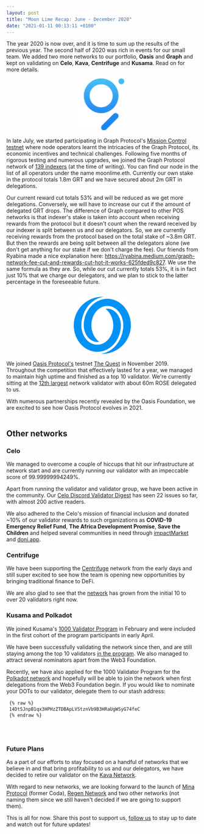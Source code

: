 ```yaml
---
layout: post
title: "Moon Lime Recap: June - December 2020"
date: "2021-01-11 00:13:11 +0100"
---
```

The year 2020 is now over, and it is time to sum up the results of the previous year. The second half of 2020 was rich in events for our small team. We added two more networks to our portfolio, **Oasis** and **Graph** and kept on validating on **Celo**, **Kava**, **Centrifuge** and **Kusama**. Read on for more details.

<!--more-->

<center><img title="Graph" alt="Graph" src="/img/graph.png" width="150"></center>  

In late July, we started participating in Graph Protocol's [Mission Control testnet](https://thegraph.com/blog/testnet-announcement) where node operators learnt the intricacies of the Graph Protocol, its economic incentives and technical challenges. Following five months of rigorous testing and numerous upgrades, we joined the Graph Protocol network of [139 indexers](https://network.thegraph.com/) (at the time of writing). You can find our node in the list of all operators under the name moonlime.eth. Currently our own stake in the protocol totals 1.8m GRT and we have secured about 2m GRT in delegations.

Our current reward cut totals 53% and will be reduced as we get more delegations. Conversely, we will have to increase our cut if the amount of delegated GRT drops. The difference of Graph compared to other POS networks is that indexer's stake is taken into account when receiving rewards from the protocol but it doesn't count when the reward received by our indexer is split between us and our delegators. So, we are currently receiving rewards from the protocol based on the total stake of ~3.8m GRT. But then the rewards are being split between all the delegators alone (we don't get anything for our stake if we don't charge the fee). Our friends from Ryabina made a nice explanation here: https://ryabina.medium.com/graph-network-fee-cut-and-rewards-cut-hot-it-works-625fded9c827. We use the same formula as they are. So, while our cut currently totals 53%, it is in fact just 10% that we charge our delegators, and we plan to stick to the latter percentage in the foreseeable future.
<br>
<br>

<center><img title="Oasis" alt="Oasis" src="/img/oasis.png" width="150"></center>  

We joined [Oasis Protocol's](https://oasisprotocol.org/) testnet [The Quest](https://medium.com/oasis-protocol-project/rules-and-guidelines-for-the-quest-round-1-ad3a9c8acf69) in November 2019. Throughout the competition that effectively lasted for a year, we managed to maintain high uptime and finished as a top 10 validator. We're currently sitting at the [12th largest](https://oasis.smartstake.io/) network validator with about 60m ROSE delegated to us.

With numerous partnerships recently revealed by the Oasis Foundation, we are excited to see how Oasis Protocol evolves in 2021.
<br>
<br>

## Other networks

### Celo

We managed to overcome a couple of hiccups that hit our infrastructure at network start and are currently running our validator with an impeccable score of 99.99999994249%.

Apart from running the validator and validator group, we have been active in the community. Our [Celo Discord Validator Digest](https://moonlime.substack.com/) has seen 22 issues so far, with almost 200 active readers.

We also adhered to the Celo's mission of financial inclusion and donated ~10% of our validator rewards to such organizations as **COVID-19 Emergency Relief Fund**, **The Africa Development Promise**, **Save the Children** and helped several communities in need through [impactMarket](https://impactmarket.com/) and [doni.app](https://doni.app/).

### Centrifuge

We have been supporting the [Centrifuge](https://centrifuge.io/) network from the early days and still super excited to see how the team is opening new opportunities by bringing traditional finance to DeFi.

We are also glad to see that the [network](https://portal.chain.centrifuge.io/#/staking) has grown from the initial 10 to over 20 validators right now.

### Kusama and Polkadot

We joined Kusama's [1000 Validator Program](https://polkadot.network/join-kusamas-thousand-validators-programme/) in February and were included in the first cohort of the program participants in early April.

We have been successfully validating the network since then, and are still staying among the top 10 validators [in the program](https://thousand-validators.kusama.network/#/leaderboard). We also managed to attract several nominators apart from the Web3 Foundation.

Recently, we have also applied for the 1000 Validator Program for the [Polkadot network](https://polkadot.network/) and hopefully will be able to join the network when first delegations from the Web3 Foundation begin. If you would like to nominate your DOTs to our validator, delegate them to our stash address:

     {% raw %}
     14DtSJnpB1qx3HPHzZTDBApLVStznVb9B3HRaUgWSyG74feC
     {% endraw %}

<br>
<br>    

### Future Plans

As a part of our efforts to stay focused on a handful of networks that we believe in and that bring profitability to us and our delegators, we have decided to retire our validator on the [Kava Network](https://www.kava.io/).

With regard to new networks, we are looking forward to the launch of [Mina Protocol](https://minaprotocol.com/) (former Coda), [Regen Network](https://www.regen.network/) and two other networks (not naming them since we still haven't decided if we are going to support them).

This is all for now. Share this post to support us, [follow us](https://twitter.com/moonli_me) to stay up to date and watch out for future updates!  
